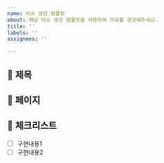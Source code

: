 ```yaml
---
name: 이슈 생성 템플릿
about: 해당 이슈 생성 템플릿을 사용하여 이슈를 생성해주세요.
title: ''
labels: ''
assignees: ''

---
```


## 🌱 제목

## 🌱 페이지

## 🌱 체크리스트
- [ ] 구현내용1
- [ ] 구현내용2
